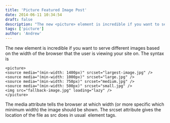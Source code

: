 ```yaml
---
title: 'Picture Featured Image Post'
date: 2014-06-11 10:34:54
draft: false
description: "The new <picture> element is incredible if you want to serve different images based on the width of the browser that the user is viewing your site on. While the browsers are currently working on implementing the spec, you can implement it with a polyfill called picturefill.js. I've applied this to my WordPress site and will detail how I've done it, starting first with featured images."
tags: ['picture']
author: 'Andrew'
---
```


The new <picture> element is incredible if you want to serve different images based on the width of the browser that the user is viewing your site on. The syntax is

```
<picture>
<source media="(min-width: 1400px)" srcset="largest-image.jpg" />
<source media="(min-width: 1000px)" srcset="large.jpg" />
<source media="(min-width: 750px)" srcset="medium.jpg" />
<source media="(min-width: 500px)" srcset="small.jpg" />
<img src="fallback-image.jpg" loading="lazy" />
</picture>
```

The media attribute tells the browser at which width (or more specific which minimum width) the image should be shown. The srcset attribute gives the location of the file as src does in usual <img> element tags.
